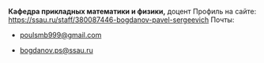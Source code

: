 **Кафедра прикладных математики и физики,** доцент
Профиль на сайте: 
https://ssau.ru/staff/380087446-bogdanov-pavel-sergeevich
Почты:
- poulsmb999@gmail.com

- bogdanov.ps@ssau.ru